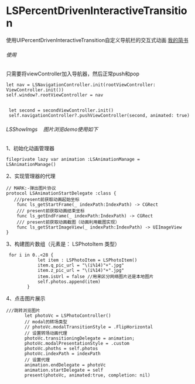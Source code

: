 # LSPercentDrivenInteractiveTransition
 使用UIPercentDrivenInteractiveTransition自定义导航栏的交互式动画
[我的简书](https://www.jianshu.com/p/61236afa1d88)
###### 使用
只需要将viewController加入导航器，然后正常push和pop
```
let nav = LSNavigationController.init(rootViewController: ViewController.init())
self.window?.rootViewController = nav
        
        
 let second = secondViewController.init()
 self.navigationController?.pushViewController(second, animated: true)
 ```
 
###### LSShowImgs    图片浏览demo使用如下
1、初始化动画管理器
```
fileprivate lazy var animation :LSAnimationManage = LSAnimationManage()
```

2、实现管理器的代理
```
// MARK:-弹出图片协议
protocol LSAnimationStartDelegate :class {   
   ///present前获取动画起始坐标
    func ls_getStartFrame(_ indexPath:IndexPath) -> CGRect
    /// present前获取动画结束坐标
    func ls_getEndFrame(_ indexPath:IndexPath) -> CGRect
    /// present前获取动画截图（动画利用截图实现）
    func ls_getStartImageView(_ indexPath:IndexPath) -> UIImageView
}
```
3、构建图片数组（元素是： LSPhotoItem 类型）
```
 for i in 0..<28 {
            let item : LSPhotoItem = LSPhotoItem()
            item.q_pic_url = "\(i%14)"+".jpg"
            item.z_pic_url = "\(i%14)"+".jpg"
            item.isUrl = false //用来区分网络图片还是本地图片
            self.photos.append(item)
        }
 ```
 4、点击图片展示
 ```
 ///跳转浏览图片
        let photoVc = LSPhotoController()
        // modal的转场类型
        // photoVc.modalTransitionStyle = .FlipHorizontal
        // 设置转场动画代理
        photoVc.transitioningDelegate = animation;
        photoVc.modalPresentationStyle = .custom
        photoVc.phoths = self.photos
        photoVc.indexPath = indexPath
        // 设置代理
        animation.endDelegate = photoVc
        animation.startDelegate = self
        present(photoVc, animated:true, completion: nil)
 ```
 
